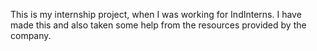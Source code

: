 This is my internship project, when I was working for IndInterns. I have made this and also taken some help from the resources provided by the company.
